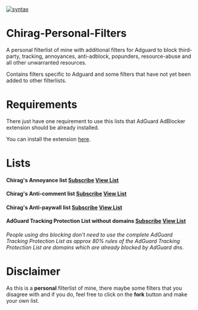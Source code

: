 [![syntax](https://img.shields.io/badge/syntax-AdGuard-%23c61300.svg)](https://kb.adguard.com/en/general/how-to-create-your-own-ad-filters)


# Chirag-Personal-Filters

A personal filterlist of mine with additional filters for Adguard to block third-party, tracking, annoyances, anti-adblock, popunders, resource-abuse and all other unwarranted resources.

Contains filters specific to Adguard and some filters that have not yet been added to other filterlists.

# Requirements
There just have one requirement to use this lists that AdGuard AdBlocker extension should be already installed.

You can install the extension [here](https://chrome.google.com/webstore/detail/adguard-adblocker/bgnkhhnnamicmpeenaelnjfhikgbkllg).

# Lists


#### Chirag's Annoyance list <a href="https://subscribe.adblockplus.org/?location=https://raw.githubusercontent.com/chirag127/adblock/main/AAll.txt">Subscribe</a> [View List](https://raw.githubusercontent.com/chirag127/adblock/main/AAll.txt)


#### Chirag's Anti-comment list <a href="https://subscribe.adblockplus.org/?location=https://raw.githubusercontent.com/chirag127/adblock/main/SP/C.txt">Subscribe</a> [View List](https://raw.githubusercontent.com/chirag127/adblock/main/SP/C.txt)


#### Chirag's Anti-paywall list <a href="https://subscribe.adblockplus.org/?location=https://raw.githubusercontent.com/chirag127/adblock/main/SP/APWL.txt">Subscribe</a> [View List](https://raw.githubusercontent.com/chirag127/adblock/main/SP/C.txt)


#### AdGuard Tracking Protection List without domains <a href="https://subscribe.adblockplus.org/?location=https://raw.githubusercontent.com/chirag127/adblock/main/Include/AdGuard/ATPWD.txt">Subscribe</a> [View List](https://raw.githubusercontent.com/chirag127/adblock/main/SP/C.txt)

###### People using dns blocking don't need to use the complete AdGuard Tracking Protection List as approx 80% rules of the AdGuard Tracking Protection List are domains which are already blocked by AdGuard dns.


# Disclaimer 

As this is a **personal** filterlist of mine, there maybe some filters that you disagree with and if you do, feel free to click on the **fork** button and make your own list.

